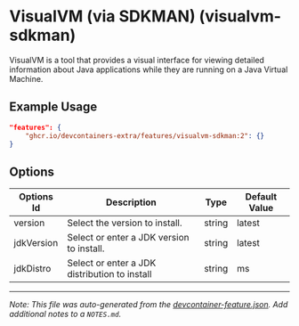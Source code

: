
# VisualVM (via SDKMAN) (visualvm-sdkman)

VisualVM is a tool that provides a visual interface for viewing detailed
information about Java applications while they are running on a Java Virtual
Machine.

## Example Usage

```json
"features": {
    "ghcr.io/devcontainers-extra/features/visualvm-sdkman:2": {}
}
```

## Options

| Options Id | Description | Type | Default Value |
|-----|-----|-----|-----|
| version | Select the version to install. | string | latest |
| jdkVersion | Select or enter a JDK version to install. | string | latest |
| jdkDistro | Select or enter a JDK distribution to install | string | ms |



---

_Note: This file was auto-generated from the [devcontainer-feature.json](devcontainer-feature.json).  Add additional notes to a `NOTES.md`._
